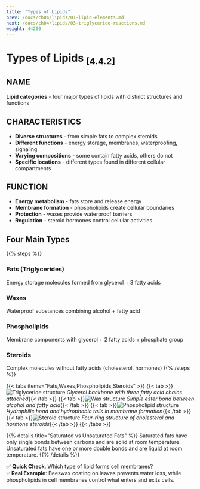 ```yaml
---
title: "Types of Lipids"
prev: /docs/ch04/lipids/01-lipid-elements.md
next: /docs/ch04/lipids/03-triglyceride-reactions.md
weight: 44200
---
```


# Types of Lipids <sub>[4.4.2]</sub>

## NAME
**Lipid categories** - four major types of lipids with distinct structures and functions

## CHARACTERISTICS
- **Diverse structures** - from simple fats to complex steroids
- **Different functions** - energy storage, membranes, waterproofing, signaling
- **Varying compositions** - some contain fatty acids, others do not
- **Specific locations** - different types found in different cellular compartments

## FUNCTION
- **Energy metabolism** - fats store and release energy
- **Membrane formation** - phospholipids create cellular boundaries
- **Protection** - waxes provide waterproof barriers
- **Regulation** - steroid hormones control cellular activities

## Four Main Types
{{% steps %}}
### Fats (Triglycerides)
Energy storage molecules formed from glycerol + 3 fatty acids

### Waxes
Waterproof substances combining alcohol + fatty acid

### Phospholipids  
Membrane components with glycerol + 2 fatty acids + phosphate group

### Steroids
Complex molecules without fatty acids (cholesterol, hormones)
{{% /steps %}}

{{< tabs items="Fats,Waxes,Phospholipids,Steroids" >}}
  {{< tab >}}![Triglyceride structure](/ch04/triglyceride-structure.png)
  *Glycerol backbone with three fatty acid chains attached*{{< /tab >}}
  {{< tab >}}![Wax structure](/ch04/wax-structure.png) 
  *Simple ester bond between alcohol and fatty acid*{{< /tab >}}
  {{< tab >}}![Phospholipid structure](/ch04/phospholipid-structure.png)
  *Hydrophilic head and hydrophobic tails in membrane formation*{{< /tab >}}
  {{< tab >}}![Steroid structure](/ch04/steroid-structure.png)
  *Four-ring structure of cholesterol and hormone steroids*{{< /tab >}}
{{< /tabs >}}

{{% details title="Saturated vs Unsaturated Fats" %}}
Saturated fats have only single bonds between carbons and are solid at room temperature. Unsaturated fats have one or more double bonds and are liquid at room temperature.
{{% /details %}}

✅ **Quick Check**: Which type of lipid forms cell membranes?  
💡 **Real Example**: Beeswax coating on leaves prevents water loss, while phospholipids in cell membranes control what enters and exits cells.
